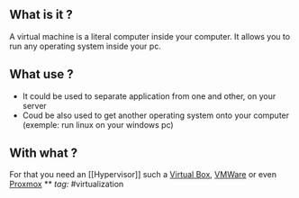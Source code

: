 ## What is it ?
A virtual machine is a literal computer inside your computer. It allows you to run any operating system inside your pc.
## What use ?
- It could be used to separate application from one and other, on your server
- Coud be also used to get another operating system onto your computer (exemple: run linux on your windows pc)
## With what ?
For that you need an [[Hypervisor]] such a [Virtual Box](https://www.virtualbox.org), [VMWare](https://www.vmware.com) or even [Proxmox](https://proxmox.com) 
**
*tag:*
#virtualization